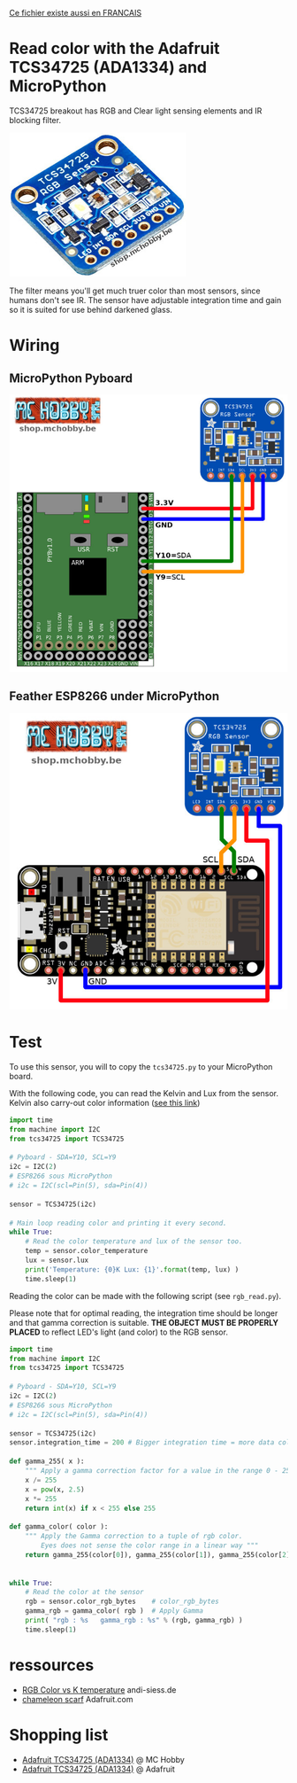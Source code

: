 [Ce fichier existe aussi en FRANCAIS](readme.md)

# Read color with the Adafruit TCS34725 (ADA1334) and MicroPython

TCS34725 breakout has  RGB and Clear light sensing elements and  IR blocking filter.

![TCS34725 from Adafruit Industrie (ADA1334)](docs/_static/TCS34725-RGB-SENS.jpg)

The filter means you'll get much truer color than most sensors, since humans don't see IR. The sensor have adjustable integration time and gain so it is suited for use behind darkened glass.

# Wiring

## MicroPython Pyboard

![TCS34725 to MicroPython Pyboard](docs/_static/tcs34725-to-pyboard.jpg)

## Feather ESP8266 under MicroPython

![TCS34725 to Feather ESP8266 under MicroPython](docs/_static/tcs34725-to-feather-esp8266.jpg)

# Test

To use this sensor, you will to copy the `tcs34725.py` to your MicroPython board.

With the following code, you can read the Kelvin and Lux from the sensor. Kelvin also carry-out color information ([see this link](https://andi-siess.de/rgb-to-color-temperature/))

``` python
import time
from machine import I2C
from tcs34725 import TCS34725

# Pyboard - SDA=Y10, SCL=Y9
i2c = I2C(2)
# ESP8266 sous MicroPython
# i2c = I2C(scl=Pin(5), sda=Pin(4))

sensor = TCS34725(i2c)

# Main loop reading color and printing it every second.
while True:
    # Read the color temperature and lux of the sensor too.
    temp = sensor.color_temperature
    lux = sensor.lux
    print('Temperature: {0}K Lux: {1}'.format(temp, lux) )
    time.sleep(1)
```

Reading the color can be made with the following script (see `rgb_read.py`).

Please note that for optimal reading, the integration time should be longer and that gamma correction is suitable. __THE OBJECT MUST BE PROPERLY PLACED__ to reflect LED's light (and color) to the RGB sensor.

``` python
import time
from machine import I2C
from tcs34725 import TCS34725

# Pyboard - SDA=Y10, SCL=Y9
i2c = I2C(2)
# ESP8266 sous MicroPython
# i2c = I2C(scl=Pin(5), sda=Pin(4))

sensor = TCS34725(i2c)
sensor.integration_time = 200 # Bigger integration time = more data collected

def gamma_255( x ):
    """ Apply a gamma correction factor for a value in the range 0 - 255 """
    x /= 255
    x = pow(x, 2.5)
    x *= 255
    return int(x) if x < 255 else 255

def gamma_color( color ):
    """ Apply the Gamma correction to a tuple of rgb color.
        Eyes does not sense the color range in a linear way """
    return gamma_255(color[0]), gamma_255(color[1]), gamma_255(color[2])


while True:
    # Read the color at the sensor
    rgb = sensor.color_rgb_bytes    # color_rgb_bytes
    gamma_rgb = gamma_color( rgb )  # Apply Gamma
    print( "rgb : %s   gamma_rgb : %s" % (rgb, gamma_rgb) )
    time.sleep(1)
```

# ressources
* [RGB Color vs K temperature](https://andi-siess.de/rgb-to-color-temperature/) andi-siess.de
* [chameleon scarf](https://learn.adafruit.com/chameleon-scarf/code) Adafruit.com

# Shopping list
* [Adafruit TCS34725 (ADA1334)](https://shop.mchobby.be/product.php?id_product=1513) @ MC Hobby
* [Adafruit TCS34725 (ADA1334)](https://www.adafruit.com/product/1334) @ Adafruit

